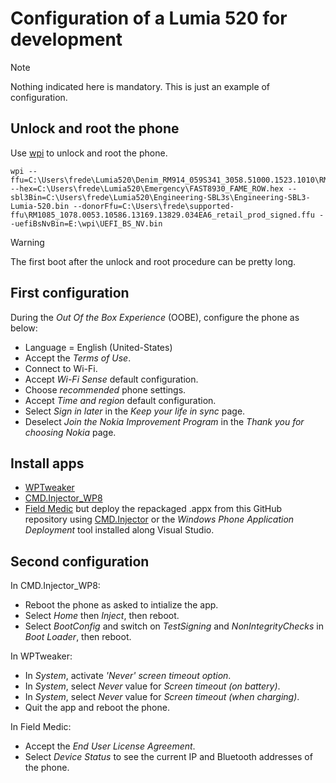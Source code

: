# Configuration of a Lumia 520 for development

> [!NOTE]
> Nothing indicated here is mandatory. This is just an example of configuration.  

## Unlock and root the phone

Use [wpi](https://github.com/fredericGette/wpi) to unlock and root the phone.  

```
wpi --ffu=C:\Users\frede\Lumia520\Denim_RM914_059S341_3058.51000.1523.1010\RM914_3058.51000.1523.1010_RETAIL_apac_australia_new_zealand_295_10_482764_prd_signed.ffu --hex=C:\Users\frede\Lumia520\Emergency\FAST8930_FAME_ROW.hex --sbl3Bin=C:\Users\frede\Lumia520\Engineering-SBL3s\Engineering-SBL3-Lumia-520.bin --donorFfu=C:\Users\frede\supported-ffu\RM1085_1078.0053.10586.13169.13829.034EA6_retail_prod_signed.ffu --uefiBsNvBin=E:\wpi\UEFI_BS_NV.bin
```

> [!WARNING]
> The first boot after the unlock and root procedure can be pretty long.  


## First configuration

During the *Out Of the Box Experience* (OOBE), configure the phone as below:  
- Language = English (United-States)
- Accept the *Terms of Use*.
- Connect to Wi-Fi.
- Accept *Wi-Fi Sense* default configuration.
- Choose *recommended* phone settings.
- Accept *Time and region* default configuration.
- Select *Sign in later* in the *Keep your life in sync* page.
- Deselect *Join the Nokia Improvement Program* in the *Thank you for choosing Nokia* page.


## Install apps

- [WPTweaker](https://github.com/sensboston/WPTweaker)
- [CMD.Injector_WP8](https://github.com/fadilfadz01/CMD.Injector_WP8)
- [Field Medic](https://apps.microsoft.com/detail/9wzdncrfjb82?hl=en-GB&gl=IN) but deploy the repackaged .appx from this GitHub repository using [CMD.Injector](https://github.com/fadilfadz01/CMD.Injector_WP8) or the _Windows Phone Application Deployment_ tool installed along Visual Studio.  

## Second configuration

In CMD.Injector_WP8:  
- Reboot the phone as asked to intialize the app.
- Select *Home* then *Inject*, then reboot.
- Select *BootConfig* and switch on *TestSigning* and *NonIntegrityChecks* in *Boot Loader*, then reboot.

In WPTweaker:  
- In *System*, activate *'Never' screen timeout option*.
- In *System*, select *Never* value for *Screen timeout (on battery)*.
- In *System*, select *Never* value for *Screen timeout (when charging)*.
- Quit the app and reboot the phone.

In Field Medic:  
- Accept the *End User License Agreement*.  
- Select *Device Status* to see the current IP and Bluetooth addresses of the phone.  


